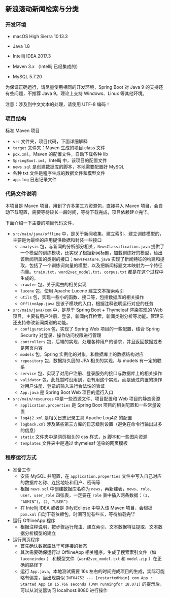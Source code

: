## 新浪滚动新闻检索与分类

### 开发环境

* macOS High Sierra 10.13.3


* Java 1.8


* Intellij IDEA 2017.3


* Maven 3.x （Intellij 已经集成的）
* MySQL 5.7.20 

为保证正确运行，请尽量使用相同的开发环境，Spring Boot 对 Java 9 的支持还有些问题，不推荐 Java 9。理论上支持 Windows、Linux 等其他环境。

注意：涉及到中文文本的处理，请使用 UTF-8 编码！

 

### 项目结构

标准 Maven 项目

* `src` 文件夹，项目代码，下面详细解释
* `target` 文件夹：Maven 生成的项目 class 文件
* `pox.xml`，Maven 的配置文件，自动下载各种 lib
* `SpringBoot.iml`，Intellij 中，该项目的配置文件
* `news.sql` 是创建数据库的脚本，本地需要配置好 MySQL 
* 各种 txt 文件是程序生成的数据文件和模型文件
* `app.log` 日志记录文件

 

### 代码文件说明

本项目是 Maven 项目，用到了许多第三方资源包，直接导入 Maven 项目，会自动下载配置，需要等待较长一段时间，等待下载完成，项目依赖建立完毕。 

下面介绍一下主要的项目代码文件，

* `src/main/java/offline` 中，是关于新闻收集、建立索引、建立训练模型的，主要是为最终的应用提供数据和封装一些接口
  * `analysis` 包，与新闻的分析部分相关，`NewsClassification.java` 提供了一个模型的训练模块，还实现了根据新闻标题，加载训练好的模型，给出该新闻所属的类别的接口；`NewsFeature.java` 实现了新闻特征的构建和提取，包括了一个训练词向量的模型，以及把新闻标题文本映射为一个特征向量。`train.txt`，`word2vec_model.txt`，`corpus.txt` 都是在这个过程中生成的。
  * `crawler` 包，关于爬虫的相关实现
  *  `lucene` 包，使用 Apache Lucene 建立文本搜索索引
  * `utils` 包，实现一些小的函数、接口等，包括数据库的相关操作
  * `OfflineApp.java` 是该子模块的入口，根据注释说明运行对应的任务 
* `src/main/java/com` 中，是基于 Spring Boot + Thymeleaf 渲染实现的 Web 项目，主要有用户注册、登录，新闻内容检索，新闻类别分析等功能。管理员还支持修改新闻类别的功能。
  * `configuration` 包，实现了 Spring Web 项目的一些配置，结合 Spring Security 对登录、操作访问权限进行管理
  * `controllers` 包，后端的实现，处理各种用户的请求，并且返回数据或者是网页内容
  * `models` 包，Spring 实例化的对象，和数据库上的数据结构对应
  * `repository` 包，数据持久层的 JPA 相关的实现，与 models 有一定的联系
  * `service` 包，实现了对用户注册、登录服务的接口与数据库上的相关操作
  * `validator` 包，此处暂时没用到，没有用这个实现，而是通过内置的操作对用户注册、登录的输入进行合法性的验证
  * `App.java` 是 Spring Boot Web 项目的运行入口
* `src/main/resources` 中是一些资源文件、项目配置和 Web 项目的静态资源
  * `application.properties` 是 Spring Boot 项目的相关配置和一些常量设置
  * `log4j2.xml` 是相关日志记录工具 Apache Log4j2 的配置
  * `logback.xml` 涉及某些第三方库的日志级别设置（避免在命令行输出过多的信息）
  * `static` 文件夹中是网页相关的 css 样式，js 脚本和一些图片资源
  * `templates` 文件夹中是通过 thymeleaf 渲染的网页模板

 

### 程序运行方式

* 准备工作
  * 安装 MySQL 并配置，在 `application.properties` 文件中写入自己对应的数据库名称、连接地址和用户、密码等
  * 根据 `news.sql` 中创建数据库名称为 `news`，再新建表，`news`、`role`、`user`、`user_role` 四张表，一定要在 `role` 表中插入两条数据：`(1, “ADMIN”)`，`(2, “USER”)`
  * 在 Intellij IDEA 或者是 (My)Eclipse 中导入该 Maven 项目，会根据 `pom.xml` 自动下载依赖包，时间可能有些长，等待加载完毕
* 运行 OfflineApp 程序
  * 根据注释说明，按步骤运行爬虫、建立索引、文本数据特征提取、文本数据分析模型的建立
* 运行网页程序
  * 首先确认数据库处于可连接的状态
  * 其次需要确保运行过 OfflineApp 相关程序，生成了搜索索引文件（如 `luceneindex` ） 和模型文件（`word2vec_model.txt` 和 `model.zip` ）在正确的路径下
  * 运行 `App.java`，本地测试需要 16s 左右的时间完成项目的生成，实际可能略有偏差，当出现类似 ` INFO4752 --- [restartedMain] com.App : Started App in 15.766 seconds (JVM runningfor 18.071) ` 的提示后，可以从浏览器访问 localhost:8080 进行操作